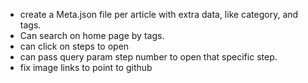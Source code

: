 * create a Meta.json file per article with extra data, like category, and tags.
* Can search on home page by tags.
* can click on steps to open
* can pass query param step number to open that specific step.
* fix image links to point to github